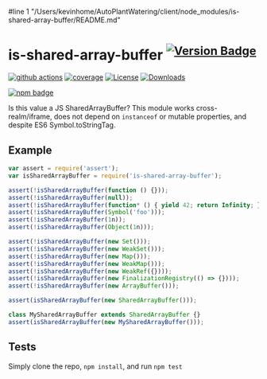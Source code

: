 #line 1 "/Users/kevinhome/AutoPlantWatering/client/node_modules/is-shared-array-buffer/README.md"
# is-shared-array-buffer <sup>[![Version Badge][npm-version-svg]][package-url]</sup>

[![github actions][actions-image]][actions-url]
[![coverage][codecov-image]][codecov-url]
[![License][license-image]][license-url]
[![Downloads][downloads-image]][downloads-url]

[![npm badge][npm-badge-png]][package-url]

Is this value a JS SharedArrayBuffer? This module works cross-realm/iframe, does not depend on `instanceof` or mutable properties, and despite ES6 Symbol.toStringTag.

## Example

```js
var assert = require('assert');
var isSharedArrayBuffer = require('is-shared-array-buffer');

assert(!isSharedArrayBuffer(function () {}));
assert(!isSharedArrayBuffer(null));
assert(!isSharedArrayBuffer(function* () { yield 42; return Infinity; });
assert(!isSharedArrayBuffer(Symbol('foo')));
assert(!isSharedArrayBuffer(1n));
assert(!isSharedArrayBuffer(Object(1n)));

assert(!isSharedArrayBuffer(new Set()));
assert(!isSharedArrayBuffer(new WeakSet()));
assert(!isSharedArrayBuffer(new Map()));
assert(!isSharedArrayBuffer(new WeakMap()));
assert(!isSharedArrayBuffer(new WeakRef({})));
assert(!isSharedArrayBuffer(new FinalizationRegistry(() => {})));
assert(!isSharedArrayBuffer(new ArrayBuffer()));

assert(isSharedArrayBuffer(new SharedArrayBuffer()));

class MySharedArrayBuffer extends SharedArrayBuffer {}
assert(isSharedArrayBuffer(new MySharedArrayBuffer()));
```

## Tests
Simply clone the repo, `npm install`, and run `npm test`

[package-url]: https://npmjs.org/package/is-shared-array-buffer
[npm-version-svg]: https://versionbadg.es/inspect-js/is-shared-array-buffer.svg
[deps-svg]: https://david-dm.org/inspect-js/is-shared-array-buffer.svg
[deps-url]: https://david-dm.org/inspect-js/is-shared-array-buffer
[dev-deps-svg]: https://david-dm.org/inspect-js/is-shared-array-buffer/dev-status.svg
[dev-deps-url]: https://david-dm.org/inspect-js/is-shared-array-buffer#info=devDependencies
[npm-badge-png]: https://nodei.co/npm/is-shared-array-buffer.png?downloads=true&stars=true
[license-image]: https://img.shields.io/npm/l/is-shared-array-buffer.svg
[license-url]: LICENSE
[downloads-image]: https://img.shields.io/npm/dm/is-shared-array-buffer.svg
[downloads-url]: https://npm-stat.com/charts.html?package=is-shared-array-buffer
[codecov-image]: https://codecov.io/gh/inspect-js/is-shared-array-buffer/branch/main/graphs/badge.svg
[codecov-url]: https://app.codecov.io/gh/inspect-js/is-shared-array-buffer/
[actions-image]: https://img.shields.io/endpoint?url=https://github-actions-badge-u3jn4tfpocch.runkit.sh/inspect-js/is-shared-array-buffer
[actions-url]: https://github.com/inspect-js/is-shared-array-buffer/actions
